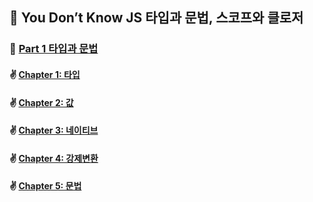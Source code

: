 ## 🚀 You Don’t Know JS 타입과 문법, 스코프와 클로저

### 🌈 [Part 1 타입과 문법](https://github.com/saseungmin/summary_of_technical_books/tree/main/summarize_books_in_markdown/You%20Don%E2%80%99t%20Know%20JS%201/PART1)
#### ✌️ [Chapter 1: 타입](https://github.com/saseungmin/summary_of_technical_books/tree/main/summarize_books_in_markdown/You%20Don%E2%80%99t%20Know%20JS%201/PART1/Chapter%201)
#### ✌️ [Chapter 2: 값](https://github.com/saseungmin/summary_of_technical_books/tree/main/summarize_books_in_markdown/You%20Don%E2%80%99t%20Know%20JS%201/PART1/Chapter%202)
#### ✌ [Chapter 3: 네이티브](https://github.com/saseungmin/summary_of_technical_books/tree/main/summarize_books_in_markdown/You%20Don%E2%80%99t%20Know%20JS%201/PART1/Chapter%203)
#### ✌ [Chapter 4: 강제변환](https://github.com/saseungmin/summary_of_technical_books/tree/main/summarize_books_in_markdown/You%20Don%E2%80%99t%20Know%20JS%201/PART1/Chapter%204)
#### ✌ [Chapter 5: 문법](https://github.com/saseungmin/summary_of_technical_books/tree/main/summarize_books_in_markdown/You%20Don%E2%80%99t%20Know%20JS%201/PART1/Chapter%205)
